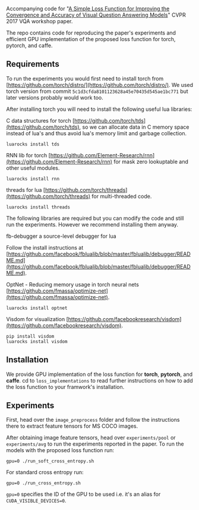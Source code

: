 Accompanying code for "[A Simple Loss Function for Improving the Convergence and Accuracy of Visual Question Answering Models](http://bit.ly/cvpr_vqa)" CVPR 2017 VQA workshop paper.

The repo contains code for reproducing the paper's experiments and efficient GPU implementation of the proposed loss function for torch, pytorch, and caffe. 

## Requirements

To run the experiments you would first need to install torch from [https://github.com/torch/distro/](https://github.com/torch/distro/). We used torch version from commit `5c1d3cfda8101123628a45e70435d545ae1bc771` but later versions probably would work too.

After installing torch you will need to install the following useful lua libraries:

C data structures for torch [https://github.com/torch/tds](https://github.com/torch/tds), so we can allocate data in C memory space instead of lua's and thus avoid lua's memory limit and garbage collection.

`luarocks install tds`

RNN lib for torch [https://github.com/Element-Research/rnn](https://github.com/Element-Research/rnn) for mask zero lookuptable and other useful modules.

`luarocks install rnn`

threads for lua [https://github.com/torch/threads](https://github.com/torch/threads) for multi-threaded code.

`luarocks install threads`

The following libraries are required but you can modify the code and still run the experiments. However we recommend installing them anyway.

fb-debugger a source-level debugger for lua

Follow the install instructions at [https://github.com/facebook/fblualib/blob/master/fblualib/debugger/README.md](https://github.com/facebook/fblualib/blob/master/fblualib/debugger/README.md).

OptNet - Reducing memory usage in torch neural nets [https://github.com/fmassa/optimize-net](https://github.com/fmassa/optimize-net).

`luarocks install optnet`

Visdom for visualization [https://github.com/facebookresearch/visdom](https://github.com/facebookresearch/visdom).

```
pip install visdom
luarocks install visdom
```

## Installation

We provide GPU implementation of the loss function for **torch**, **pytorch**, and **caffe**. 
cd to `loss_implementations` to read further instructions on how to add the loss function to your framwork's installation. 


## Experiments

First, head over the `image_preprocess` folder and follow the instructions there to extract feature tensors for MS COCO images. 

After obtaining image feature tensors, head over `experiments/pool` or `experiments/avg` to run the experiments reported in the paper.
To run the models with the proposed loss function run:

`gpu=0 ./run_soft_cross_entropy.sh`

For standard cross entropy run:

`gpu=0 ./run_cross_entropy.sh`

`gpu=0` specifies the ID of the GPU to be used i.e. it's an alias for `CUDA_VISIBLE_DEVICES=0`.

